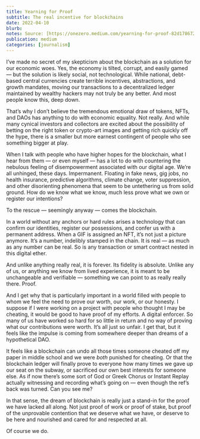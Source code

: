 ```yaml
---
title: Yearning for Proof
subtitle: The real incentive for blockchains
date: 2022-04-10
blurb: 
notes: Source: [https://onezero.medium.com/yearning-for-proof-82d178672a78](https://onezero.medium.com/yearning-for-proof-82d178672a78 "https://onezero.medium.com/yearning-for-proof-82d178672a78")
publication: medium
categories: [journalism]
---
```


I’ve made no secret of my skepticism about the blockchain as a solution for our economic woes. Yes, the economy is tilted, corrupt, and easily gamed — but the solution is likely social, not technological. While national, debt-based central currencies create terrible incentives, abstractions, and growth mandates, moving our transactions to a decentralized ledger maintained by wealthy hackers may not truly be any better. And most people know this, deep down.

That’s why I don’t believe the tremendous emotional draw of tokens, NFTs, and DAOs has anything to do with economic equality. Not really. And while many cynical investors and collectors are excited about the possibility of betting on the right token or crypto-art images and getting rich quickly off the hype, there is a smaller but more earnest contingent of people who see something bigger at play.

When I talk with people who have higher hopes for the blockchain, what I hear from them — or even myself — has a lot to do with countering the nebulous feeling of disempowerment associated with our digital age. We’re all unhinged, these days. Impermanent. Floating in fake news, gig jobs, no health insurance, predictive algorithms, climate change, voter suppression, and other disorienting phenomena that seem to be untethering us from solid ground. How do we know what we know, much less prove what we own or register our intentions?

To the rescue — seemingly anyway — comes the blockchain.

In a world without any anchors or hard rules arises a technology that can confirm our identities, register our possessions, and confer us with a permanent address. When a GIF is assigned an NFT, it’s not just a picture anymore. It’s a number, indelibly stamped in the chain. It is real — as much as any number can be real. So is any transaction or smart contract nested in this digital ether.

And unlike anything really real, it is forever. Its fidelity is absolute. Unlike any of us, or anything we know from lived experience, it is meant to be unchangeable and verifiable — something we can point to as really really there. Proof.

And I get why that is particularly important in a world filled with people to whom we feel the need to prove our worth, our work, or our honesty. I suppose if I were working on a project with people who thought I may be cheating, it would be good to have proof of my efforts. A digital enforcer. So many of us have worked so hard for so little in return and no way of proving what our contributions were worth. It’s all just so unfair. I get that, but it feels like the impulse is coming from somewhere deeper than dreams of a hypothetical DAO.

It feels like a blockchain can undo all those times someone cheated off my paper in middle school and we were _both_ punished for cheating. Or that the blockchain ledger will finally prove to everyone how many times we gave up our seat on the subway, or sacrificed our own best interests for someone else. As if now there’s some sort of God or Greek Chorus or Instant Replay actually witnessing and recording what’s going on — even though the ref’s back was turned. Can you see me?

In that sense, the dream of blockchain is really just a stand-in for the proof we have lacked all along. Not just proof of work or proof of stake, but proof of the unprovable contention that we deserve what we have, or deserve to be here and nourished and cared for and respected at all.

Of course we do.
